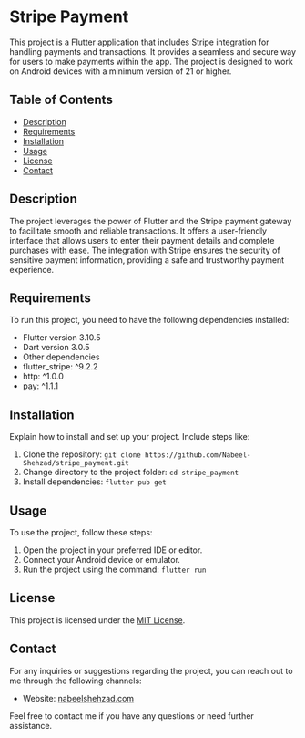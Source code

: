 # Stripe Payment

This project is a Flutter application that includes Stripe integration for handling payments and transactions. It provides a seamless and secure way for users to make payments within the app. The project is designed to work on Android devices with a minimum version of 21 or higher.

## Table of Contents
- [Description](#description)
- [Requirements](#requirements)
- [Installation](#installation)
- [Usage](#usage)
- [License](#license)
- [Contact](#contact)

## Description
The project leverages the power of Flutter and the Stripe payment gateway to facilitate smooth and reliable transactions. It offers a user-friendly interface that allows users to enter their payment details and complete purchases with ease. The integration with Stripe ensures the security of sensitive payment information, providing a safe and trustworthy payment experience.

## Requirements
To run this project, you need to have the following dependencies installed:

- Flutter version 3.10.5
- Dart version 3.0.5
- Other dependencies 
- flutter_stripe: ^9.2.2 
- http: ^1.0.0 
- pay: ^1.1.1

## Installation
Explain how to install and set up your project. Include steps like:

1. Clone the repository: `git clone https://github.com/Nabeel-Shehzad/stripe_payment.git`
2. Change directory to the project folder: `cd stripe_payment`
3. Install dependencies: `flutter pub get`

## Usage
To use the project, follow these steps:

1. Open the project in your preferred IDE or editor.
2. Connect your Android device or emulator.
3. Run the project using the command: `flutter run`

## License
This project is licensed under the [MIT License](https://opensource.org/licenses/MIT).

## Contact
For any inquiries or suggestions regarding the project, you can reach out to me through the following channels:

- Website: [nabeelshehzad.com](https://nabeelshehzad.com)

Feel free to contact me if you have any questions or need further assistance.
